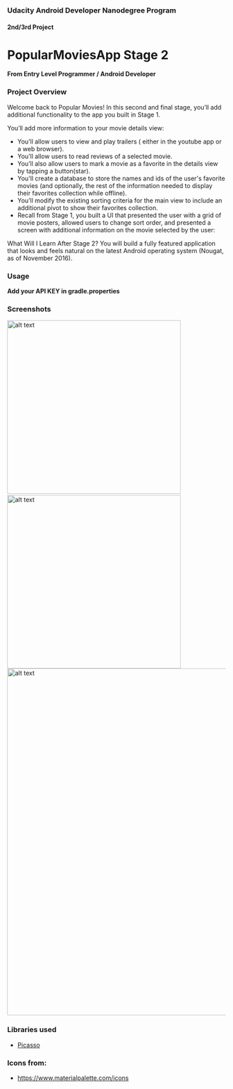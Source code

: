 ### Udacity Android Developer Nanodegree Program
#### 2nd/3rd Project
# PopularMoviesApp Stage 2

__From Entry Level Programmer / Android Developer__

### Project Overview
Welcome back to Popular Movies! In this second and final stage, you’ll add additional functionality to the app you built in Stage 1.

You’ll add more information to your movie details view:

* You’ll allow users to view and play trailers ( either in the youtube app or a web browser).
* You’ll allow users to read reviews of a selected movie.
* You’ll also allow users to mark a movie as a favorite in the details view by tapping a button(star).
* You'll create a database to store the names and ids of the user's favorite movies (and optionally, the rest of the information needed to display their favorites collection while offline).
* You’ll modify the existing sorting criteria for the main view to include an additional pivot to show their favorites collection.
* Recall from Stage 1, you built a UI that presented the user with a grid of movie posters, allowed users to change sort order, and presented a screen with additional information on the movie selected by the user:

What Will I Learn After Stage 2?
You will build a fully featured application that looks and feels natural on the latest Android operating system (Nougat, as of November 2016).

### Usage
__Add your API KEY in gradle.properties__

### Screenshots
<img src="https://github.com/simonoppowa/PopularMoviesAppStage2/blob/master/screens/screenshot1.png?raw=true" alt="alt text" width="400"> &nbsp;&nbsp; <img src="https://github.com/simonoppowa/PopularMoviesAppStage2/blob/master/screens/screenshot2.png?raw=true" alt="alt text" width="400">
<img src="https://github.com/simonoppowa/PopularMoviesAppStage2/blob/master/screens/screenshot3.png?raw=true" alt="alt text" width="800">

### Libraries used
* [Picasso](https://github.com/square/picasso)

### Icons from:
* https://www.materialpalette.com/icons